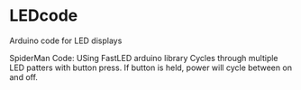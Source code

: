 # LEDcode
Arduino code for LED displays

SpiderMan Code:
USing FastLED arduino library 
Cycles through multiple LED patters with button press.  If button is held, power will cycle between on and off.
